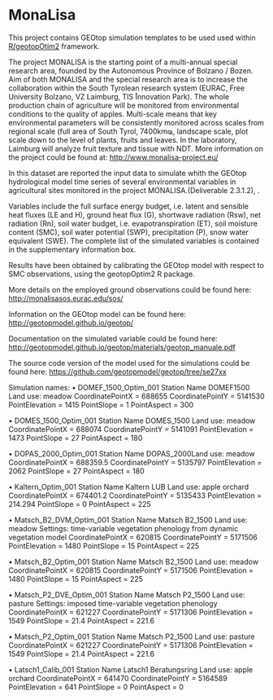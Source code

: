  
# MonaLisa
This  project contains GEOtop simulation templates to be used used within  [R/geotopOtim2](https://github.com/ecor/geotopOptim2) framework.  


The project MONALISA is the starting point of a multi-annual special research area, founded by the Autonomous Province of Bolzano / Bozen. Aim of both MONALISA and the special research area is to increase the collaboration within the South Tyrolean research system (EURAC, Free University Bolzano, VZ Laimburg, TIS ֠Innovation Park). The whole production chain of agriculture will be monitored from environmental conditions to the quality of apples. Multi-scale means that key environmental parameters will be consistently monitored across scales from regional scale (full area of South Tyrol, 7400kmҩ, landscape scale, plot scale down to the level of plants, fruits and leaves. In the laboratory, Laimburg will analyze fruit texture and tissue with NDT.
More information on the project could be found at: http://www.monalisa-project.eu/ 

In this dataset are reported  the input data to simulate whith the GEOtop hydrological model time series of several environmental variables in agricultural sites monitored in the project MONALISA.(Deliverable 2.3.1.2), .

Variables include the full surface energy budget, i.e. latent and sensible heat fluxes (LE and H), ground heat flux (G), shortwave radiation (Rsw), net radiation (Rn), soil water budget, i.e. evapotranspiration (ET), soil moisture content (SMC), soil water potential (SWP), precipitation (P), snow water equivalent (SWE). The complete list of the simulated variables is contained in the supplementary information box.

Results have been obtained by calibrating the GEOtop model with respect to SMC observations, using the geotopOptim2 R package.

More details on the employed ground observations could be found here: http://monalisasos.eurac.edu/sos/ 

Information on the GEOtop model can be found here: http://geotopmodel.github.io/geotop/ 

Documentation on the simulated variable could be found here: http://geotopmodel.github.io/geotop/materials/geotop_manuale.pdf 

The source code version of the model used for the simulations could be found here: https://github.com/geotopmodel/geotop/tree/se27xx 

Simulation names: 
•	DOMEF_1500_Optim_001	Station Name DOMEF1500 Land use: meadow
CoordinatePointX	=	688655 CoordinatePointY	=	5141530
PointElevation		=	1415 PointSlope		=	1	PointAspect		=	300

•	DOMES_1500_Optim_001	Station Name DOMES_1500 Land use: meadow
CoordinatePointX	=	688074 CoordinatePointY	=	5141091
PointElevation		=	1473 PointSlope		=	27	PointAspect		=	180

•	DOPAS_2000_Optim_001	Station Name DOPAS_2000Land use: meadow
CoordinatePointX	=	688359.5 CoordinatePointY	=	5135797
PointElevation		=	2062 PointSlope		=	27 PointAspect		=	180

•	Kaltern_Optim_001
Station Name Kaltern LUB Land use: apple orchard
CoordinatePointX	=	674401.2 CoordinatePointY	=	5135433
PointElevation		=	214.294 PointSlope			=	0 PointAspect			=	225
	
•	Matsch_B2_DVM_Optim_001 Station Name Matsch B2_1500 Land use: meadow
Settings: time-variable vegetation phenology from dynamic vegetation model
CoordinatePointX	=	620815 CoordinatePointY	=	5171506
PointElevation		=	1480 PointSlope			=	15 PointAspect			=	225
	
•	Matsch_B2_Optim_001	Station Name Matsch B2_1500 Land use: meadow
CoordinatePointX	=	620815 CoordinatePointY	=	5171506 PointElevation		=	1480 PointSlope			=	15 PointAspect			=	225

•	Matsch_P2_DVE_Optim_001 Station Name Matsch P2_1500 Land use: pasture
Settings: imposed time-variable vegetation phenology
CoordinatePointX	=	621227 CoordinatePointY	=	5171306
PointElevation		=	1549 PointSlope			=	21.4 PointAspect			=	221.6
	
•	Matsch_P2_Optim_001	Station Name Matsch P2_1500 Land use: pasture
CoordinatePointX	=	621227 CoordinatePointY	=	5171306
PointElevation		=	1549 PointSlope			=	21.4 PointAspect			=	221.6

•	Latsch1_Calib_001	Station Name Latsch1 Beratungsring Land use: apple orchard
CoordinatePointX	=	641470 CoordinatePointY	=	5164589
PointElevation		=	641 PointSlope			=	0 PointAspect			=	0


